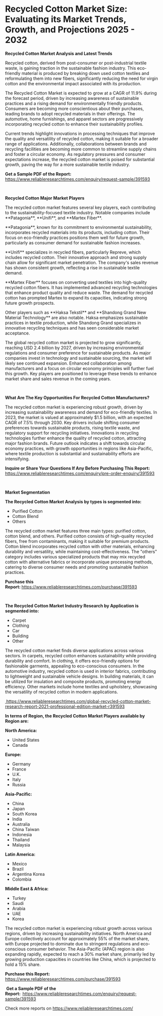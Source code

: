 <p><h1>Recycled Cotton Market Size: Evaluating its Market Trends, Growth, and Projections 2025 - 2032</h1></p><p><strong>Recycled Cotton Market Analysis and Latest Trends</strong></p>
<p><p>Recycled cotton, derived from post-consumer or post-industrial textile waste, is gaining traction in the sustainable fashion industry. This eco-friendly material is produced by breaking down used cotton textiles and reformulating them into new fibers, significantly reducing the need for virgin cotton and the environmental impact associated with its production.</p><p>The Recycled Cotton Market is expected to grow at a CAGR of 11.9% during the forecast period, driven by increasing awareness of sustainable practices and a rising demand for environmentally friendly products. Consumers are becoming more conscientious about their purchases, leading brands to adopt recycled materials in their offerings. The automotive, home furnishings, and apparel sectors are progressively incorporating recycled cotton to enhance their sustainability profiles.</p><p>Current trends highlight innovations in processing techniques that improve the quality and versatility of recycled cotton, making it suitable for a broader range of applications. Additionally, collaborations between brands and recycling facilities are becoming more common to streamline supply chains and foster a circular economy. As regulatory pressures and consumer expectations increase, the recycled cotton market is poised for substantial growth, paving the way for a more sustainable textile industry.</p></p>
<p><strong>Get a Sample PDF of the Report:&nbsp;</strong> <a href="https://www.reliableresearchtimes.com/enquiry/request-sample/391593?utm_campaign=2719&utm_medium=2&utm_source=Github&utm_content=ia&utm_term=29032025&utm_id=recycled-cotton">https://www.reliableresearchtimes.com/enquiry/request-sample/391593</a></p>
<p>&nbsp;</p>
<p><strong>Recycled Cotton Major Market Players</strong></p>
<p><p>The recycled cotton market features several key players, each contributing to the sustainability-focused textile industry. Notable companies include **Patagonia**, **Unifi**, and **Martex Fiber**. </p><p>**Patagonia**, known for its commitment to environmental sustainability, incorporates recycled materials into its products, including cotton. Their focus on eco-friendly practices positions them well for future growth, particularly as consumer demand for sustainable fashion increases. </p><p>**Unifi** specializes in recycled fibers, particularly Repreve, which includes recycled cotton. Their innovative approach and strong supply chain allow for significant market penetration. The company's sales revenue has shown consistent growth, reflecting a rise in sustainable textile demand.</p><p>**Martex Fiber** focuses on converting used textiles into high-quality recycled cotton fibers. It has implemented advanced recycling technologies that enhance product quality and reduce waste. The demand for recycled cotton has prompted Martex to expand its capacities, indicating strong future growth prospects.</p><p>Other players such as **Haksa Tekstil** and **Shandong Grand New Material Technology** are also notable. Haksa emphasizes sustainable practices in textile production, while Shandong Grand specializes in innovative recycling techniques and has seen considerable market acceptance.</p><p>The global recycled cotton market is projected to grow significantly, reaching USD 2.4 billion by 2027, driven by increasing environmental regulations and consumer preference for sustainable products. As major companies invest in technology and sustainable sourcing, the market will likely see continued expansion. Enhanced collaboration among manufacturers and a focus on circular economy principles will further fuel this growth. Key players are positioned to leverage these trends to enhance market share and sales revenue in the coming years.</p></p>
<p>&nbsp;</p>
<p><strong>What Are The Key Opportunities For Recycled Cotton Manufacturers?</strong></p>
<p><p>The recycled cotton market is experiencing robust growth, driven by increasing sustainability awareness and demand for eco-friendly textiles. In 2023, the market is valued at approximately $1.5 billion, with an expected CAGR of 7.5% through 2030. Key drivers include shifting consumer preferences towards sustainable products, rising textile waste, and regulatory support for recycling initiatives. Innovations in recycling technologies further enhance the quality of recycled cotton, attracting major fashion brands. Future outlook indicates a shift towards circular economy practices, with growth opportunities in regions like Asia-Pacific, where textile production is substantial and sustainability efforts are intensifying.</p></p>
<p><strong>Inquire or Share Your Questions If Any Before Purchasing This Report:</strong> <a href="https://www.reliableresearchtimes.com/enquiry/pre-order-enquiry/391593?utm_campaign=2719&utm_medium=2&utm_source=Github&utm_content=ia&utm_term=29032025&utm_id=recycled-cotton">https://www.reliableresearchtimes.com/enquiry/pre-order-enquiry/391593</a></p>
<p>&nbsp;</p>
<p><strong>Market Segmentation</strong></p>
<p><strong>The Recycled Cotton Market Analysis by types is segmented into:</strong></p>
<p><ul><li>Purified Cotton</li><li>Cotton Blend</li><li>Others</li></ul></p>
<p><p>The recycled cotton market features three main types: purified cotton, cotton blend, and others. Purified cotton consists of high-quality recycled fibers, free from contaminants, making it suitable for premium products. Cotton blend incorporates recycled cotton with other materials, enhancing durability and versatility, while maintaining cost-effectiveness. The "others" category includes various specialized products that may mix recycled cotton with alternative fabrics or incorporate unique processing methods, catering to diverse consumer needs and promoting sustainable fashion practices.</p></p>
<p><strong>Purchase this Report:&nbsp;</strong><a href="https://www.reliableresearchtimes.com/purchase/391593?utm_campaign=2719&utm_medium=2&utm_source=Github&utm_content=ia&utm_term=29032025&utm_id=recycled-cotton">https://www.reliableresearchtimes.com/purchase/391593</a></p>
<p>&nbsp;</p>
<p><strong>The Recycled Cotton Market Industry Research by Application is segmented into:</strong></p>
<p><ul><li>Carpet</li><li>Clothing</li><li>Car</li><li>Building</li><li>Other</li></ul></p>
<p><p>The recycled cotton market finds diverse applications across various sectors. In carpets, recycled cotton enhances sustainability while providing durability and comfort. In clothing, it offers eco-friendly options for fashionable garments, appealing to eco-conscious consumers. In the automotive industry, recycled cotton is used in interior fabrics, contributing to lightweight and sustainable vehicle designs. In building materials, it can be utilized for insulation and composite products, promoting energy efficiency. Other markets include home textiles and upholstery, showcasing the versatility of recycled cotton in modern applications.</p></p>
<p><a href="https://www.reliableresearchtimes.com/global-recycled-cotton-market-research-report-2021-professional-edition-market-r391593?utm_campaign=2719&utm_medium=2&utm_source=Github&utm_content=ia&utm_term=29032025&utm_id=recycled-cotton">&nbsp;https://www.reliableresearchtimes.com/global-recycled-cotton-market-research-report-2021-professional-edition-market-r391593</a></p>
<p><strong>In terms of Region, the Recycled Cotton Market Players available by Region are:</strong></p>
<p>
    <p> <strong> North America: </strong>
        <ul>
            <li>United States</li>
            <li>Canada</li>
        </ul>
        </p> 
    <p> <strong> Europe: </strong>
        <ul>
            <li>Germany</li>
            <li>France</li>
            <li>U.K.</li>
            <li>Italy</li>
            <li>Russia</li>
        </ul>
        </p> 
    <p> <strong> Asia-Pacific: </strong>
        <ul>
            <li>China</li>
            <li>Japan</li>
            <li>South Korea</li>
            <li>India</li>
            <li>Australia</li>
            <li>China Taiwan</li>
            <li>Indonesia</li>
            <li>Thailand</li>
            <li>Malaysia</li>
        </ul>
        </p> 
    <p> <strong> Latin America: </strong>
        <ul>
            <li>Mexico</li>
            <li>Brazil</li>
            <li>Argentina Korea</li>
            <li>Colombia</li>
        </ul>
        </p> 
    <p> <strong> Middle East & Africa: </strong>
        <ul>
            <li>Turkey</li>
            <li>Saudi</li>
            <li>Arabia</li>
            <li>UAE</li>
            <li>Korea</li>
        </ul>
    </p>
    </p>
<p><p>The recycled cotton market is experiencing robust growth across various regions, driven by increasing sustainability initiatives. North America and Europe collectively account for approximately 55% of the market share, with Europe projected to dominate due to stringent regulations and eco-conscious consumer behavior. The Asia-Pacific (APAC) region is also expanding rapidly, expected to reach a 30% market share, primarily led by growing production capacities in countries like China, which is projected to hold a 15% share.</p></p>
<p><strong>Purchase this Report: </strong><a href="https://www.reliableresearchtimes.com/purchase/391593?utm_campaign=2719&utm_medium=2&utm_source=Github&utm_content=ia&utm_term=29032025&utm_id=recycled-cotton">https://www.reliableresearchtimes.com/purchase/391593</a></p>
<p>&nbsp;<strong>Get a Sample PDF of the Report:&nbsp;&nbsp;</strong><a href="https://www.reliableresearchtimes.com/enquiry/request-sample/391593?utm_campaign=2719&utm_medium=2&utm_source=Github&utm_content=ia&utm_term=29032025&utm_id=recycled-cotton">https://www.reliableresearchtimes.com/enquiry/request-sample/391593</a></p>
<p><strong></strong></p>
<p>Check more reports on <a href="https://www.reliableresearchtimes.com/?utm_campaign=2719&utm_medium=2&utm_source=Github&utm_content=ia&utm_term=29032025&utm_id=recycled-cotton">https://www.reliableresearchtimes.com/</a></p>